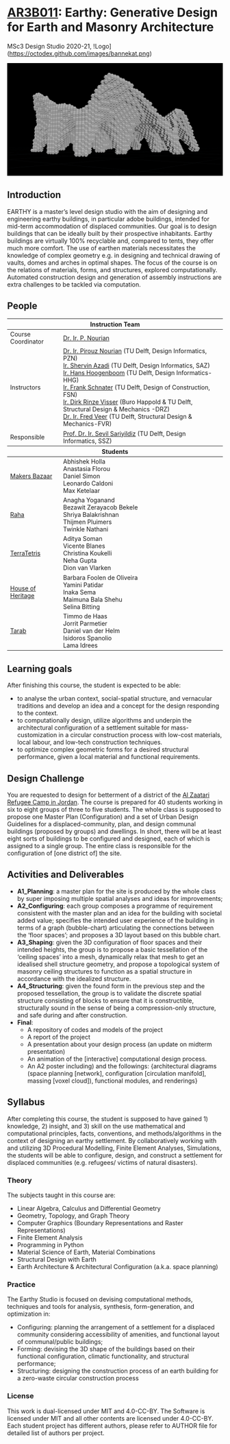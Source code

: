 # [AR3B011](http://studiegids.tudelft.nl/a101_displayCourse.do?course_id=48158&_NotifyTextSearch_): Earthy: Generative Design for Earth and Masonry Architecture 
MSc3 Design Studio 2020-21, !Logo](https://octodex.github.com/images/bannekat.png)

<img src="_course_info/image1.png"/>

## Introduction

EARTHY is a master’s level design studio with the aim of designing and
engineering earthy buildings, in particular adobe buildings, intended
for mid-term accommodation of displaced communities. Our goal is to
design buildings that can be ideally built by their prospective
inhabitants. Earthy buildings are virtually 100% recyclable and,
compared to tents, they offer much more comfort. The use of earthen
materials necessitates the knowledge of complex geometry e.g. in
designing and technical drawing of vaults, domes and arches in optimal
shapes. The focus of the course is on the relations of materials, forms,
and structures, explored computationally. Automated construction design
and generation of assembly instructions are extra challenges to be
tackled via computation.

## People
<table width=100%>
    <thead >
        <tr class="header">
            <th colspan="2">Instruction Team</th>
        </tr>
    </thead>
    <tbody>
        <tr>
            <td>Course Coordinator</td>
            <td><a href="mailto:p.nourian@tudelft.nl">Dr. Ir. P. Nourian</a></td>
        </tr>
        <tr>
            <td>Instructors</td>
            <td>
                <a href="mailto:p.nourian@tudelft.nl">Dr. Ir. Pirouz Nourian</a> (TU Delft, Design Informatics, PZN)<br>
                <a href="mailto:S.Azadi-1@tudelft.nl">Ir. Shervin Azadi</a> (TU Delft, Design Informatics, SAZ)<br>
                <a href="mailto:J.J.J.G.Hoogenboom@tudelft.nl">Ir. Hans Hoogenboom</a> (TU Delft, Design Informatics-HHG)<br>
                <a href="mailto:F.R.Schnater@tudelft.nl">Ir. Frank Schnater</a> (TU Delft, Design of Construction, FSN)<br>
                <a href="mailto:Dirk%20Visser%20-%20BK">Ir. Dirk Rinze Visser</a> (Buro Happold &amp; TU Delft, Structural Design &amp; Mechanics -DRZ)<br>
                <a href="mailto:FAVeer@tudelft.nl">Dr. Ir. Fred Veer</a> (TU Delft, Structural Design &amp; Mechanics-FVR)<br>
            </td>
        </tr>
        <tr>
            <td>Responsible</td>
            <td><a href="mailto:i.s.sariyildiz@tudelft.nl">Prof. Dr. Ir. Sevil Sariyildiz</a> (TU Delft, Design Informatics, SSZ)</td>
        </tr>
    </tbody>
    <thead>
        <tr class="header">
            <th colspan="2">Students</th>
        </tr>
    </thead>
    <tbody>
        <tr>
            <td>
                <a href="https://github.com/shervinazadi/earthy_20/tree/master/Makers_Bazaar">Makers Bazaar</a>
            </td>
            <td>
                Abhishek Holla<br>
                Anastasia Florou<br>
                Daniel Simon<br>
                Leonardo Caldoni<br>
                Max Ketelaar
            </td>
        </tr>
        <tr>
            <td>
                <a href="https://github.com/shervinazadi/earthy_20/tree/master/Raha">Raha</a>
            </td>
            <td>
                Anagha Yoganand <br>
                Bezawit Zerayacob Bekele <br>
                Shriya Balakrishnan <br>
                Thijmen Pluimers <br>
                Twinkle Nathani <br>
            </td>
        </tr>
        <tr>
            <td>
                <a href="https://github.com/shervinazadi/earthy_20/tree/master/Terra_Tetris">TerraTetris</a>
            </td>
            <td>
                Aditya Soman <br>
                Vicente Blanes <br>
                Christina Koukelli <br>
                Neha Gupta <br>
                Dion van Vlarken
            </td>
        </tr>
        <tr>
            <td>
                <a href="https://github.com/shervinazadi/earthy_20/tree/master/House_of_Heritage">House of Heritage</a>
            </td>
            <td>
                Barbara Foolen de Oliveira <br>
                Yamini Patidar <br>
                Inaka Sema <br>
                Maimuna Bala Shehu <br>
                Selina Bitting <br>
            </td>
        </tr>
        <tr>
            <td>
                <a href="https://github.com/shervinazadi/earthy_20/tree/master/Tarab">Tarab</a>
            </td>
            <td>
                Timmo de Haas <br>
                Jorrit Parmetier <br>
                Daniel van der Helm <br>
                Isidoros Spanolio <br>
                Lama Idrees
            </td>
        </tr>
    </tbody>
</table>

## Learning goals

After finishing this course, the student is expected to be able:

- to analyse the urban context, social-spatial structure, and vernacular traditions and develop an idea and a concept for the design responding to the context.
- to computationally design, utilize algorithms and underpin the architectural configuration of a settlement suitable for mass-customization in a circular construction process with low-cost materials, local labour, and low-tech construction techniques.
- to optimize complex geometric forms for a desired structural performance, given a local material and functional requirements.

## Design Challenge

You are requested to design for betterment of a district of the [Al
Zaatari Refugee Camp in
Jordan](https://en.wikipedia.org/wiki/Zaatari_refugee_camp). The course
is prepared for 40 students working in six to eight groups of three to
five students. The whole class is supposed to propose one Master Plan
(Configuration) and a set of Urban Design Guidelines for a
displaced-community, plan, and design communal buildings (proposed by
groups) and dwellings. In short, there will be at least eight sorts of
buildings to be configured and designed, each of which is assigned to a
single group. The entire class is responsible for the configuration of
\[one district of\] the site.

## Activities and Deliverables

* **A1_Planning**: a master plan for the site is produced by the whole class by super imposing multiple spatial analyses and ideas for improvements;
* **A2_Configuring**: each group composes a programme of requirement consistent with the master plan and an idea for the building with societal added value; specifies the intended user experience of the building in terms of a graph (bubble-chart) articulating the connections between the ‘floor spaces’; and proposes a 3D layout based on this bubble chart.
* **A3_Shaping**: given the 3D configuration of floor spaces and their intended heights, the group is to propose a basic tessellation of the ‘ceiling spaces’ into a mesh, dynamically relax that mesh to get an idealised shell structure geometry, and propose a topological system of masonry ceiling structures to function as a spatial structure in accordance with the idealized structure.
* **A4_Structuring**: given the found form in the previous step and the proposed tessellation, the group is to validate the discrete spatial structure consisting of blocks to ensure that it is constructible, structurally sound in the sense of being a compression-only structure, and safe during and after construction.
* **Final**:
  - A repository of codes and models of the project
  - A report of the project
  - A presentation about your design process (an update on midterm presentation)
  - An animation of the \[interactive\] computational design process.
  - An A2 poster including) and the followings: {architectural diagrams (space planning \[network\], configuration \[circulation manifold\], massing \[voxel cloud\]), functional modules, and renderings}
  
## Syllabus

After completing this course, the student is supposed to have gained 1)
knowledge, 2) insight, and 3) skill on the use mathematical and
computational principles, facts, conventions, and methods/algorithms in
the context of designing an earthy settlement. By collaboratively
working with and utilizing 3D Procedural Modelling, Finite Element
Analyses, Simulations, the students will be able to configure, design,
and construct a settlement for displaced communities (e.g. refugees/
victims of natural disasters).

### Theory

The subjects taught in this course are:

- Linear Algebra, Calculus and Differential Geometry
- Geometry, Topology, and Graph Theory
- Computer Graphics (Boundary Representations and Raster Representations)
- Finite Element Analysis
- Programming in Python
- Material Science of Earth, Material Combinations
- Structural Design with Earth
- Earth Architecture & Architectural Configuration (a.k.a. space
    planning)

### Practice

The Earthy Studio is focused on devising computational methods,
techniques and tools for analysis, synthesis, form-generation, and
optimization in:

- Configuring: planning the arrangement of a settlement for a displaced community considering accessibility of amenities, and functional layout of communal/public buildings;
- Forming: devising the 3D shape of the buildings based on their functional configuration, climatic functionality, and structural performance;
- Structuring: designing the construction process of an earth building for a zero-waste circular construction process

### License

This work is dual-licensed under MIT and 4.0-CC-BY. The Software is licensed under MIT and all other contents are licensed under 4.0-CC-BY. Each student project has different authors, please refer to AUTHOR file for detailed list of authors per project.
